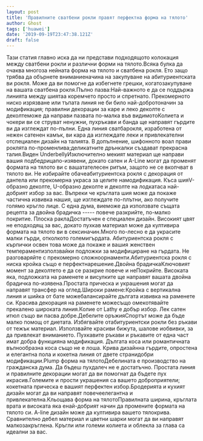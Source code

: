 ```yaml
---
layout: post
title: 'Правилните сватбени рокли правят перфектна форма на тялото'
author: Ghost
tags: ['huawei']
date: '2019-09-19T23:47:38.121Z'
draft: false
---
```


Тази статия главно иска да ни представи подходящото колокация между сватбени рокли и различни форми на тялото.Всяка булка да очаква многоза нейната форма на тялото и сватбена рокля. Ето защо трябва да обърнете вниманиеначина на закупуване на абитуриентската ви рокля. Може да ви помогне да избегнете грешки, когатозакупуване на вашата сватбена рокля.Пълно пазва:Най-важното е да се поддържа линията между шиятаа коремчето просто и спретнато. Прекомерното ниско изрязване или тъпата линия не би било най-добротоначин за модификация; правилни декорации за каре и леко деколте с деколтеможе да направи пазвата по-малка във видимотоКолиета и чокери ви се струват ненужни, пухръкави и банда ще направят гърдите ви да изглеждат по-пълни. Една линия сватбарокля, изработена от нежен сатенен камък, ви кара да изглеждате леки и привлекателни отспециален дизайн на талията. В допълнение, шифонното воал прави роклята по-променлива;деликатните дрънкалки създават прекрасна талия.Виден UnderbellyИзключително мекият материал ще направи вашия подбедрицапо-изявени, докато сатен и A-Line могат да променят формата на тялото ви с вашатателесен ритъм, защото не се вкопчват в тялото ви. Не избирайте обачеабитуриентска рокля с декорация от дантела или прекомерна украса за целите намодификация. Къса шияV-образно деколте, U-образно деколте и деколте на лодкатаса най-добрият избор за вас. Въпреки че кръглата шия може да покаже частична извивка нашия, ще изглеждате по-плътни, ако получите голямо кръгло лице. С една дума, виеможе да използвате същата рецепта за двойна брадичка ----- повече разкрийте, по-малко покритие. Плоска раклаДостатъчен е специален дизайн. Високият цвят не еподходящ за вас, докато пухкав материал може да култивира формата на тялото ви в сексиначин.Много по-лесно е да украсите малки гърди, отколкото големигърдата. Абитуриентска рокля с кърпички освен това може да покаже и вашия женствен темпераментизползвайки подложки за модифициране на гърдата. Не разговаряйте с прекомерно сложноорнаменти.Абитуриентска рокля с ниска кройка също е перфектнарешение.Двойна брадичкаКлючовият момент за деколтето е да се разкрие повече и неПокрийте. Високата яка, подложката на раменете и висулките ще направят вашата двойна брадичка по-изявена.Простата прическа и украшения могат да направят трансфер на оглед.Широки рамене:Кройка с вертикална линия и шийка от бате можебалансирайте дългата извивка на раменете си. Красива декорация на раменете можесъщо омекотявайте прекалено широката линия.Колие от Lathy е добър избор. Лек сатен итюл също ви пасва добре.Дебелите оръжияСпортът може да бъде малко помощ от диетата. Избягвайте отабитуриентски рокли без ръкави от тежък материал. Използвайте красиви бижута, шалове иобвивки, за да привлекат вниманието. Пухкавите ръкави и ръкавите от една част имат добра функцияна модификация. Дългата коса или романтичната вълнообразна коса също не е лоша. Крива дизайнна гърдите, опростена и елегантна пола и кокетна линия от двете странидобри модификации.Plump форма на тялотоДебелината е производство на гражданска дума. Да бъдеш пухдалеч не е достатъчно. Простата линия и правилните декорации могат да ви помогнат да бъдете пух икрасив.Големите и прости украшения са вашето доброприятели; кокетната прическа е вашият перфектен избор.Бродерията и кухият дизайн могат да ви направят повечеелегантна и привлекателна.Кльощава форма на тялотоПравилната ширина, кръглата врата и високата яка енай-добрият начин да промените формата на тялото си. A-line дизайн може да култивира вашето тялокрива. Сравнително дебел материал и цветни шарки могат да ви направят малкозакръглена. Кръгли или големи колиета и облекла за глава са идеални за вас.

